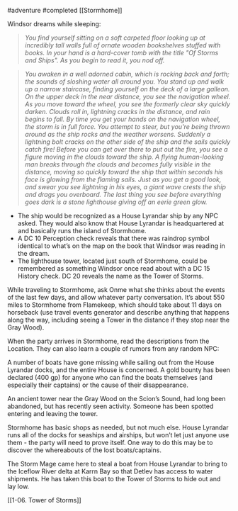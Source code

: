  #adventure #completed [[Stormhome]]

Windsor dreams while sleeping:

> *You find yourself sitting on a soft carpeted floor looking up at incredibly tall walls full of ornate wooden bookshelves stuffed with books. In your hand is a hard-cover tomb with the title "Of Storms and Ships". As you begin to read it, you nod off.*

> *You awaken in a well adorned cabin, which is rocking back and forth; the sounds of sloshing water all around you. You stand up and walk up a narrow staircase, finding yourself on the deck of a large galleon. On the upper deck in the near distance, you see the navigation wheel. As you move toward the wheel, you see the formerly clear sky quickly darken. Clouds roll in, lightning cracks in the distance, and rain begins to fall. By time you get your hands on the navigation wheel, the storm is in full force. You attempt to steer, but you're being thrown around as the ship rocks and the weather worsens. Suddenly a lightning bolt cracks on the other side of the ship and the sails quickly catch fire! Before you can get over there to put out the fire, you see a figure moving in the clouds toward the ship. A flying human-looking man breaks through the clouds and becomes fully visible in the distance, moving so quickly toward the ship that within seconds his face is glowing from the flaming sails. Just as you get a good look, and swear you see lightning in his eyes, a giant wave crests the ship and drags you overboard. The last thing you see before everything goes dark is a stone lighthouse giving off an eerie green glow.*

- The ship would be recognized as a House Lyrandar ship by any NPC asked. They would also know that House Lyrandar is headquartered at and basically runs the island of Stormhome.
- A DC 10 Perception check reveals that there was raindrop symbol identical to what’s on the map on the book that Windsor was reading in the dream.
- The lighthouse tower, located just south of Stormhome, could be remembered as something Windsor once read about with a DC 15 History check. DC 20 reveals the name as the Tower of Storms.

While traveling to Stormhome, ask Onme what she thinks about the events of the last few days, and allow whatever party conversation. It’s about 550 miles to Stormhome from Flamekeep, which should take about 11 days on horseback (use travel events generator and describe anything that happens along the way, including seeing a Tower in the distance if they stop near the Gray Wood).

When the party arrives in Stormhome, read the descriptions from the Location. They can also learn a couple of rumors from any random NPC:

A number of boats have gone missing while sailing out from the House Lyrandar docks, and the entire House is concerned. A gold bounty has been declared (400 gp) for anyone who can find the boats themselves (and especially their captains) or the cause of their disappearance.

An ancient tower near the Gray Wood on the Scion’s Sound, had long been abandoned, but has recently seen activity. Someone has been spotted entering and leaving the tower.

Stormhome has basic shops as needed, but not much else. House Lyrandar runs all of the docks for seaships and airships, but won’t let just anyone use them - the party will need to prove itself. One way to do this may be to discover the whereabouts of the lost boats/captains.

The Storm Mage came here to steal a boat from House Lyrandar to bring to the Iceflow River delta at Karrn Bay so that Detlev has access to water shipments. He has taken this boat to the Tower of Storms to hide out and lay low.

[[1-06. Tower of Storms]]
